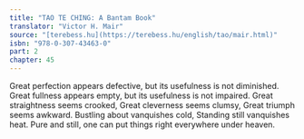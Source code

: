 ```yaml
---
title: "TAO TE CHING: A Bantam Book"
translator: "Victor H. Mair"
source: "[terebess.hu](https://terebess.hu/english/tao/mair.html)"
isbn: "978-0-307-43463-0"
part: 2
chapter: 45
---
```

Great perfection appears defective,
but its usefulness is not diminished.
Great fullness appears empty,
but its usefulness is not impaired.
Great straightness seems crooked,
Great cleverness seems clumsy,
Great triumph seems awkward.
Bustling about vanquishes cold,
Standing still vanquishes heat.
Pure and still, one can put things right everywhere under heaven.